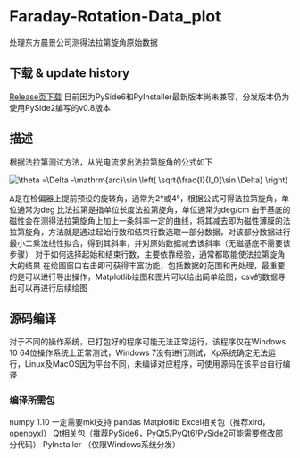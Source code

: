 # Faraday-Rotation-Data_plot
处理东方晨景公司测得法拉第旋角原始数据

## 下载 & update history
[Release页下载](https://github.com/yangywcz/Faraday-Rotation-Data_plot/releases)
目前因为PySide6和PyInstaller最新版本尚未兼容，分发版本仍为使用PySide2编写的v0.8版本

## 描述
根据法拉第测试方法，从光电流求出法拉第旋角的公式如下

<img src="https://latex.codecogs.com/svg.latex?\theta%20=\Delta%20-\mathrm{arc}\sin%20\left(%20\sqrt{\frac{I}{I_0}\sin%20\Delta}%20\right)" title="\theta =\Delta -\mathrm{arc}\sin \left( \sqrt{\frac{I}{I_0}\sin \Delta} \right)" />

Δ是在检偏器上提前预设的旋转角，通常为2°或4°，根据公式可得法拉第旋角，单位通常为deg
比法拉第是指单位长度法拉第旋角，单位通常为deg/cm
由于基底的磁性会在测得法拉第旋角上加上一条斜率一定的曲线，将其减去即为磁性薄膜的法拉第旋角，方法就是通过起始行数和结束行数选取一部分数据，对该部分数据进行最小二乘法线性拟合，得到其斜率，并对原始数据减去该斜率（无磁基底不需要该步骤）
对于如何选择起始和结束行数，主要依靠经验，通常都取能使法拉第旋角大的结果
在绘图窗口右击即可获得丰富功能，包括数据的范围和再处理，最重要的是可以进行导出操作，Matplotlib绘图和图片可以给出简单绘图，csv的数据导出可以再进行后续绘图

## 源码编译
对于不同的操作系统，已打包好的程序可能无法正常运行，该程序仅在Windows 10 64位操作系统上正常测试，Windows 7没有进行测试，Xp系统确定无法运行，Linux及MacOS因为平台不同，未编译对应程序，可使用源码在该平台自行编译
### 编译所需包
numpy 1.10 一定需要mkl支持
pandas
Matplotlib
Excel相关包（推荐xlrd，openpyxl）
Qt相关包（推荐PySide6，PyQt5/PyQt6/PySide2可能需要修改部分代码）
PyInstaller （仅限Windows系统分发）
